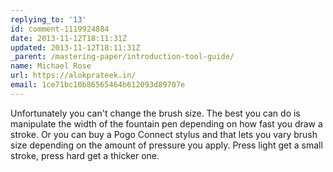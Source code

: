 ```yaml
---
replying_to: '13'
id: comment-1119924884
date: 2013-11-12T18:11:31Z
updated: 2013-11-12T18:11:31Z
_parent: /mastering-paper/introduction-tool-guide/
name: Michael Rose
url: https://alokprateek.in/
email: 1ce71bc10b86565464b612093d89707e
---
```


Unfortunately you can't change the brush size. The best you can do is manipulate
the width of the fountain pen depending on how fast you draw a stroke. Or you
can buy a Pogo Connect stylus and that lets you vary brush size depending on the
amount of pressure you apply. Press light get a small stroke, press hard get a
thicker one.
